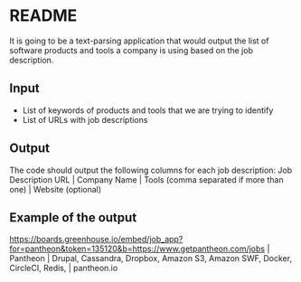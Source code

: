 # README #

It is going to be a text-parsing application that would output the list of software products and tools a company is using
based on the job description.

## Input ##
 * List of keywords of products and tools that we are trying to identify
 * List of URLs with job descriptions

## Output ##
The code should output the following columns for each job description:
Job Description URL | Company Name | Tools (comma separated if more than one) | Website (optional)

## Example of the output ##
https://boards.greenhouse.io/embed/job_app?for=pantheon&token=135120&b=https://www.getpantheon.com/jobs | Pantheon | Drupal, Cassandra, Dropbox, Amazon S3, Amazon SWF, Docker, CircleCI, Redis,  | pantheon.io